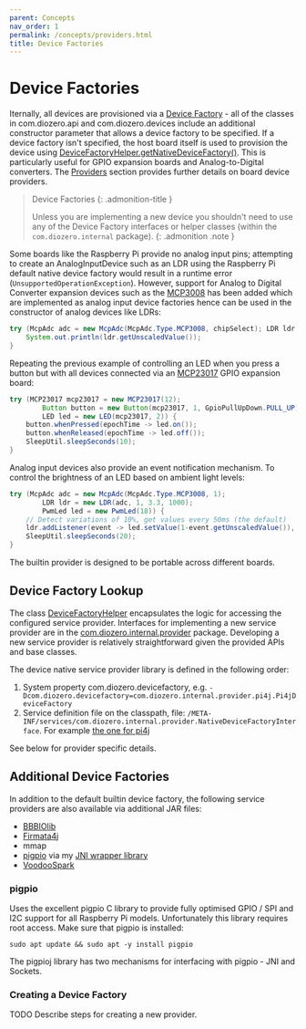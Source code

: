 ```yaml
---
parent: Concepts
nav_order: 1
permalink: /concepts/providers.html
title: Device Factories
---
```


# Device Factories

Iternally, all devices are provisioned via a
[Device Factory](https://github.com/mattjlewis/diozero/blob/master/diozero-core/src/main/java/com/diozero/internal/spi/DeviceFactoryInterface.java) -
all of the classes in com.diozero.api and com.diozero.devices include an additional constructor
parameter that allows a device factory to be specified. If a device factory isn't specified, the
host board itself is used to provision the device using
[DeviceFactoryHelper.getNativeDeviceFactory()](https://github.com/mattjlewis/diozero/blob/master/diozero-core/src/main/java/com/diozero/sbc/DeviceFactoryHelper.java).
This is particularly useful for GPIO expansion boards and Analog-to-Digital converters.
The [Providers](2_concepts/1_Providers.md) section provides further details on board device providers.

> Device Factories
>{: .admonition-title }
>
> Unless you are implementing a new device you shouldn't need to use any of the Device 
> Factory interfaces or helper classes (within the `com.diozero.internal` package).
{: .admonition .note }

Some boards like the Raspberry Pi provide no analog input pins; attempting to create an 
AnalogInputDevice such as an LDR using the Raspberry Pi default native device factory 
would result in a runtime error (`UnsupportedOperationException`). However, support for 
Analog to Digital Converter expansion devices such as the 
[MCP3008](http://rtd.diozero.com/en/latest/ExpansionBoards/#mcp-adc) has been added 
which are implemented as analog input device factories hence can be used in the 
constructor of analog devices like LDRs:

```java
try (McpAdc adc = new McpAdc(McpAdc.Type.MCP3008, chipSelect); LDR ldr = new LDR(adc, pin, vRef, r1)) {
	System.out.println(ldr.getUnscaledValue());
}
```

Repeating the previous example of controlling an LED when you press a button but with 
all devices connected via an 
[MCP23017](https://github.com/mattjlewis/diozero/blob/master/diozero-core/src/main/java/com/diozero/MCP23017.java) 
GPIO expansion board:

```java
try (MCP23017 mcp23017 = new MCP23017(12);
		Button button = new Button(mcp23017, 1, GpioPullUpDown.PULL_UP);
		LED led = new LED(mcp23017, 2)) {
	button.whenPressed(epochTime -> led.on());
	button.whenReleased(epochTime -> led.off());
	SleepUtil.sleepSeconds(10);
}
```

Analog input devices also provide an event notification mechanism. To control the 
brightness of an LED based on ambient light levels:

```java
try (McpAdc adc = new McpAdc(McpAdc.Type.MCP3008, 1);
		LDR ldr = new LDR(adc, 1, 3.3, 1000);
		PwmLed led = new PwmLed(18)) {
	// Detect variations of 10%, get values every 50ms (the default)
	ldr.addListener(event -> led.setValue(1-event.getUnscaledValue()), .1f);
	SleepUtil.sleepSeconds(20);
}
```

The builtin provider is designed to be portable across different boards. 

## Device Factory Lookup

The class [DeviceFactoryHelper](https://github.com/mattjlewis/diozero/blob/master/diozero-core/src/main/java/com/diozero/util/DeviceFactoryHelper.java)
encapsulates the logic for accessing the configured service provider.
Interfaces for implementing a new service provider are in the
[com.diozero.internal.provider](https://github.com/mattjlewis/diozero/blob/master/diozero-core/src/main/java/com/diozero/internal/provider)
package. Developing a new service provider is relatively straightforward given the provided APIs and base classes.

The device native service provider library is defined in the following order:

1. System property com.diozero.devicefactory, e.g. `-Dcom.diozero.devicefactory=com.diozero.internal.provider.pi4j.Pi4jDeviceFactory`
2. Service definition file on the classpath, file: `/META-INF/services/com.diozero.internal.provider.NativeDeviceFactoryInterface`. For example [the one for pi4j](https://github.com/mattjlewis/diozero/blob/master/diozero-provider-pi4j/src/main/resources/META-INF/services/com.diozero.internal.provider.NativeDeviceFactoryInterface)

See below for provider specific details.

## Additional Device Factories

In addition to the default builtin device factory, the following service providers are also available via additional JAR files:

+ [BBBIOlib](https://github.com/VegetableAvenger/BBBIOlib)
+ [Firmata4j](https://github.com/kurbatov/firmata4j)
+ mmap
+ [pigpio](http://abyz.co.uk/rpi/pigpio/index.html) via my [JNI wrapper library](https://github.com/mattjlewis/pigpioj)
+ [VoodooSpark](https://github.com/voodootikigod/voodoospark)

### pigpio

Uses the excellent pigpio C library to provide fully optimised GPIO / SPI and I2C support for all 
Raspberry Pi models. Unfortunately this library requires root access.
Make sure that pigpio is installed:
```
sudo apt update && sudo apt -y install pigpio
```

The pigpioj library has two mechanisms for interfacing with pigpio - JNI and Sockets.

### Creating a Device Factory

TODO Describe steps for creating a new provider.
